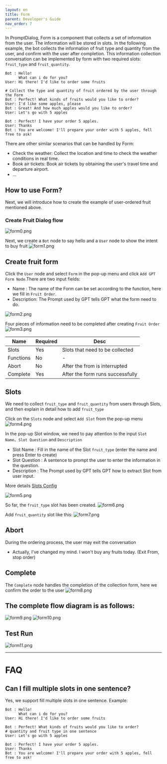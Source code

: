 ```yaml
---
layout: en
title: Form
parent: Developer's Guide
nav_order: 7
---
```

In PromptDialog, Form is a component that collects a set of information from the user. The information will be stored in slots. In the following example, the bot collects the information of fruit type and quantity from the user, and confirm with the user after completion. This information collection conversation can be implemented by form with two required slots: `fruit_type` and `fruit_quantity`. 

```text
Bot : Hello!
      What can i do for you?
User: Hi there! I'd like to order some fruits

# Collect the type and quantity of fruit ordered by the user through the Form
Bot : Perfect! What kinds of fruits would you like to order?
User: I'd like some apples, please
Bot : Great! And how much apples would you like to order?
User: Let's go with 5 apples

Bot : Perfect! I have your order 5 apples.
User: Thanks
Bot : You are welcome! I'll prepare your order with 5 apples, fell free to ask!
```
There are other similar scenarios that can be handled by Form:
- Check the weather: Collect the location and time to check the weather conditions in real time.
- Book air tickets: Book air tickets by obtaining the user's travel time and departure airport.
- ...


## How to use Form?
Next, we will introduce how to create the example of user-ordered fruit mentioned above.

### Create Fruit Dialog flow
![form0.png](/assets/images/form0.png)

Next, we create a `Bot` node to say hello and a `User` node to show the intent to buy fruit
![form1.png](/assets/images/form1.png)

## Create fruit form
Click the `User` node and select `Form` in the pop-up menu and click `Add GPT Form Node`.There are two input fields:
- Name       : The name of the Form can be set according to the function, here we fill in `Fruit Order`.
- Description: The Prompt used by GPT tells GPT what the form need to do.

![form2.png](/assets/images/form2.png)

Four pieces of information need to be completed after creating `Fruit Order`
![form3.png](/assets/images/form3.png)

|  Name        | Required | Desc                                                   |
|--------------|----------|--------------------------------------------------------|
| Slots        |    Yes   | Slots that need to be collected                        |
| Functions   |    No    | - |
| Abort      |    No    | After the from is interrupted  |
| Complete      |    Yes   | After the form runs successfully                       |
  
## Slots
We need to collect `fruit_type` and `fruit_quantity` from users through Slots, and then explain in detail how to add `fruit_type`

Click on the `Slots` node and select `Add Slot` from the pop-up menu
![form4.png](/assets/images/form4.png)

In the pop-up Slot window, we need to pay attention to the input `Slot Name`、`Slot Question` and `Description`
- Slot Name     : Fill in the name of the Slot `fruit_type` (enter the name and press Enter to create)
- Slot Question : A sentence to prompt the user to enter the information in the question.
- Description   : The Prompt used by GPT tells GPT how to extract Slot from user input.

More details [Slots Config](/docs/tutorial/slot_config/)

![form5.png](/assets/images/form5.png)

So far, the `fruit_type` slot has been created.
![form6.png](/assets/images/form6.png)

Add `fruit_quantity` slot like this:
![form7.png](/assets/images/form7.png)

## Abort
During the ordering process, the user may exit the conversation
- Actually, I've changed my mind. I won't buy any fruits today. (Exit From, stop order)

## Complete
The `Complete` node handles the completion of the collection form, here we confirm the order to the user
![form8.png](/assets/images/form8.png)

## The complete flow diagram is as follows:
![form9.png](/assets/images/form9.png)
![form10.png](/assets/images/form10.png)

## Test Run
![form11.png](/assets/images/form11.png)

---

# FAQ

## Can I fill multiple slots in one sentence?
Yes, we support fill multiple slots in one sentence.
Example: 
```text
Bot : Hello!
      What can i do for you?
User: Hi there! I'd like to order some fruits

Bot : Perfect! What kinds of fruits would you like to order?
# quantity and fruit type in one sentence
User: Let's go with 5 apples

Bot : Perfect! I have your order 5 apples.
User: Thanks
Bot : You are welcome! I'll prepare your order with 5 apples, fell free to ask!
```

<!-- ## How to write prompt? -->
<!-- Form中对应部分Prompt 如何写？ Function 如何写？ -->